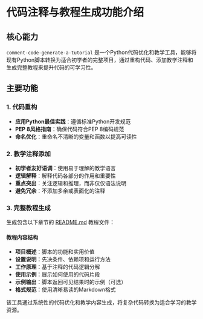 # 代码注释与教程生成功能介绍

## 核心能力
`comment-code-generate-a-tutorial` 是一个Python代码优化和教学工具，能够将现有Python脚本转换为适合初学者的完整项目，通过重构代码、添加教学注释和生成完整教程来提升代码的可学习性。

## 主要功能

### 1. 代码重构
- **应用Python最佳实践**：遵循标准Python开发规范
- **PEP 8风格指南**：确保代码符合PEP 8编码规范
- **命名优化**：重命名不清晰的变量和函数以提高可读性

### 2. 教学注释添加
- **初学者友好语调**：使用易于理解的教学语言
- **逻辑解释**：解释代码各部分的作用和重要性
- **重点突出**：关注逻辑和推理，而非仅仅语法说明
- **避免冗余**：不添加多余或表面化的注释

### 3. 完整教程生成
生成包含以下章节的 [README.md](file://d:\Mycodes\Gitrepos\awesome-copilot\README.md) 教程文件：

#### 教程内容结构
- **项目概述**：脚本的功能和实用价值
- **设置说明**：先决条件、依赖项和运行方法
- **工作原理**：基于注释的代码逻辑分解
- **使用示例**：展示如何使用的代码片段
- **示例输出**：脚本返回可见结果时的示例（可选）
- **格式规范**：使用清晰易读的Markdown格式

该工具通过系统性的代码优化和教学内容生成，将复杂代码转换为适合学习的教学资源。
